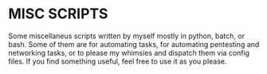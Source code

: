# MISC SCRIPTS
Some miscellaneus scripts written by myself mostly in python, batch, or bash. Some of them are for automating tasks, for automating pentesting and networking tasks, or to please my whimsies and dispatch them via config files. If you find something useful, feel free to use it as you please.   
